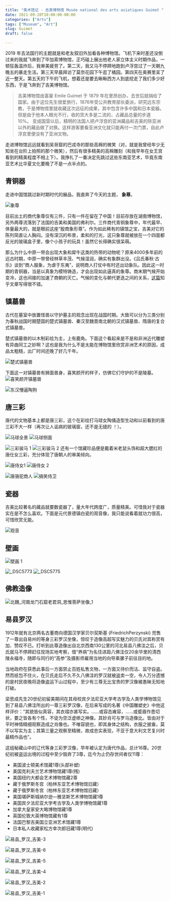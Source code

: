 ```yaml
---
title: "美术馆记 - 吉美博物馆 Musée national des arts asiatiques Guimet "
date: 2021-09-20T10:00:00-00:00
categories: ["Arts"]
tags: ["Museum", "Art"]
slug: Guimet
draft: false

---
```

2019 年去法国行的主题就是和老友叙旧外加看各种博物馆。飞机下来时差还没倒过来的我就飞奔到了毕加索博物馆，正巧碰上展出他老人家立体主义时期作品，一顿狂轰滥炸后，我审美疲劳了。第二天，我又马不停蹄地跑到卢浮宫过了一天朝九晚五的暴走生活。第三天早晨拜访了莫奈花园下午逛了橘园。第四天在奥赛里呆了近一整天。第五天的下午的飞机，想着还是要去瞅瞅西方人到底挖走了我们多少好东西，于是飞奔到了吉美博物馆。 

> 吉美博物馆由富豪 Emile Guimet 于 1879 年在里昂创办，去世后就捐给了国家。由于这位先生很爱旅行，1876年受公共教育部长委派，研究远东宗教，于是博物馆里就收藏这次远征的成果，其中包含许多中国和日本瓷器。 但是由于他本人眼光不行，收的货大多是二流的，占藏品总量的步道 10%。
> 变成国营以后，精明的法国人把卢浮宫的亚洲藏品和吉美的除亚洲以外的藏品做了对换。这样游客要看亚洲文化就只能再付一次门票，自此卢浮宫里便没有了亚洲文物。

走进博物馆远远就看到吴哥窟的巴戎寺的那些高棉的微笑（对，就是我曾经年少无知坐在台阶上拍照的那个微笑），然后有很多精美的高棉雕刻（和我早年在女王宫看到的精美程度不相上下）。我挣扎了一番决定先跳过这些东南亚艺术，毕竟东南亚艺术比华夏文化要晚了不是一点半点的。

## 青铜器
走进中国馆跳过新时期时代的展品，我直奔了今天的主题， **象尊**。

![象尊](https://tva3.sinaimg.cn/large/0025BDSjgy1gupbt5i1ibj64mo334qva02.jpg)

目前出土的商代象尊仅有三件，只有一件在留在了中国！目前存放在湖南博物馆，另外两尊流落到了法国的吉美和美国的弗利尔。三件商代青铜象尊中，年代最早、体量最大的，就是眼前这座“殷商象形尊”。作为如此稀有的镇馆之宝，吉美对它的陈列简直让人胸闷。没有深沉的布景，柔和的打光，这只象尊就被放在一个四面都反光的玻璃盒子里，像个小孩子的玩具！虽然它长得确实很呆萌。

那么为什么中原一带会出现大象和犀牛这类的热带的动物呢？原来4000多年前的远古时期，中原一带曾经林草丰茂、气候湿润，确实有象群出没。《吕氏春秋·古乐》谈到“商人服象，为虐于东夷”，说明商人打仗中有时还出动象队。因此这一时期的青铜器，当是以真象为模特铸造，才会出现如此逼真的象尊。商末期气候开始变冷，这也间接的加速了商朝的灭亡。气候的变化与朝代更迭之间的关系，[这篇](https://www.zhihu.com/question/41308607)知乎文章写得很不错。

## 镇墓兽
古代在墓室中放置怪兽以守护墓主的观念出现在战国时期。大致可以分为三类分别为春秋战国时期楚国的楚式镇墓兽、秦汉至魏晋南北朝的汉式镇墓兽、隋唐的复合式镇墓兽。

楚式镇墓兽的以木制彩绘为主，上有鹿角。下面这个看起来是不是和非洲近代雕塑有异曲同工之妙啊？这也是我为什么不是太能在博物馆里欣赏非洲艺术的原因，成品太粗糙，出厂时间还晚了好几千年。

![楚式镇墓兽](https://tva2.sinaimg.cn/large/0025BDSjgy1gupcgn3gf6j63344mox6s02.jpg)

下面这一对镇墓兽有狮面兽身，喜笑颜开的样子，仿佛它们守护的不是陵墓。
![喜笑颜开镇墓兽](https://tva3.sinaimg.cn/large/0025BDSjgy1gupbt5i1ibj64mo334qva02.jpg)

![东汉懵逼陶狗](https://tvax1.sinaimg.cn/large/0025BDSjgy1gupcgr63ybj63344mokjo02.jpg)
## 唐三彩
唐代的文物基本上都是唐三彩，这个在彩绘打马球女陶俑造型生动和以前看到的唐三彩不大一样（再次让人诟病的玻璃窗，还不是无缝的 ！）。

![马球全景](https://tva4.sinaimg.cn/large/0025BDSjgy1gupbtd0xm6j64mo3341l102.jpg)
![马球侧面](https://tva3.sinaimg.cn/large/0025BDSjgy1gupbto0g9dj63344mo4qx02.jpg)

![三彩骏马 1](https://tvax2.sinaimg.cn/large/0025BDSjgy1gupches7q4j64mo334npk02.jpg)
![三彩骏马 2](https://tvax4.sinaimg.cn/large/0025BDSjgy1gupchh7bm7j630j4itb2c02.jpg)
还有一个馆藏珍品便是戴着米老鼠头饰和超大腮红的唐仕女三彩，充分体现了唐朝人的审美倾向。

![唐侍女1](https://tvax1.sinaimg.cn/large/0025BDSjgy1gupci1rf19j62rx45v7wp02.jpg)
![唐侍女 2](https://tvax3.sinaimg.cn/large/0025BDSjgy1gupci504hyj63344mo4qt02.jpg)


![唐骆驼商人](https://tva3.sinaimg.cn/large/0025BDSjgy1gupci8oa2fj63344moe8402.jpg)
![搞笑侍卫](https://tvax1.sinaimg.cn/large/0025BDSjgy1gupchlcbozj63344mou1002.jpg)

## 瓷器
吉美比较著名的藏品就要数瓷器了，量大年代跨度广，质量精美。可惜我对于瓷器实在是不怎么喜欢。下面是元代景德镇白瓷的观音像，我只能说看着就功力很高，可惜欣赏无能。

![观音](https://tvax1.sinaimg.cn/large/0025BDSjgy1gupciggajqj62w84cchdw02.jpg)

## 壁画
![壁画 1](https://tva3.sinaimg.cn/large/0025BDSjgy1gupcidiueoj63344mo7wl02.jpg)

![_DSC5773](https://tvax1.sinaimg.cn/large/0025BDSjgy1gupbts1fo1j64mo334kjp02.jpg)
![_DSC5775](https://tva3.sinaimg.cn/large/0025BDSjgy1gupbu08zjuj63344mo4qt02.jpg)

## 佛教造像

![北魏_河南龙门石窟老君洞_思惟菩萨坐像_1](https://tva1.sinaimg.cn/large/0025BDSjgy1gupbufuulvj63344moqvf02.jpg)


## 易县罗汉

1912年就有北京两名古董商向德国汉学家贝尔契斯基 (FriedrichPerzynski) 兜售了一尊出自易州的等身三彩罗汉坐像，惊叹于造像高超写实魅力的贝氏对其称赏有加、赞叹不已。打听到此尊造像出自北京西南130公里的河北易县八佛洼之后，贝氏就马不停蹄赶往现场实地考察，借“养病”为名住进距八佛洼仅20余华里的清西陵永福寺，随即与同行的“高参”及摄影师雇用当地的向导乘骡子前往目的地。

当地政府在获悉此事后一方面禁止百姓私售文物，一方面又待价而沽、监守自盗。然而纸包不住火，在贝氏走后不久不久八佛洼的罗汉就被盗卖一空，令人万分遗憾的是村民夜晚将造像盗运下山过程中，至少有三尊无比宝贵的罗汉像被愚昧无知地打破。

梁思成先生20世纪初留美期间在其母校宾夕法尼亚大学考古学及人类学博物馆见到了易县八佛洼所出的一尊三彩罗汉像，在后来写成的名著《中国雕塑史》中他这样评价：“其貌皆似真容，其衣褶亦甚写实。……或容态雍容，……或蹙眉作恳切状，要之皆各有个性，不徒为空泛虚缈之神像。其妙肖可与罗马造像比。皆由对于平时神情精细观察造成之肖像也。不唯容貌也，即其身体之结构，衣服之披垂，莫不以写实为主；其第三量之观察至精微，故成忠实表现，不亚于意大利文艺复兴时最精作品也”。

这组秘藏山中的辽代等身三彩罗汉像，早年被认定为唐代作品，总计16尊。20世纪初被盗运出境的过程中至少毁弃了3尊，迄今为止仍存世间者仅11尊：

- 美国波士顿美术馆藏1尊(头部补塑)
- 美国克利夫兰艺术博物馆藏1尊(残)
- 美国纽约大都会艺术博物馆藏2尊
- 藏于俄罗斯冬宫（柏林东亚艺术博物馆旧藏）
- 藏于俄罗斯冬宫（柏林东亚艺术博物馆旧藏）
- 美国堪萨斯城纳尔逊—雅坚斯艺术博物馆藏1尊
- 美国宾夕法尼亚大学考古学及人类学博物馆藏1尊
- 加拿大皇家安大略博物馆藏1尊
- 英国伦敦大英博物馆藏有1尊
- 法国巴黎吉美国立亚洲艺术馆藏1尊
- 日本私人收藏家松方幸次郎旧藏1尊(明代)

![易县_罗汉_吉美-3](https://tva2.sinaimg.cn/large/0025BDSjgy1gupbv0e2bqj64fs2yjhdx02.jpg)

![易县_罗汉_吉美-6](https://tva4.sinaimg.cn/large/0025BDSjgy1gupc7ebbsfj64mo334nph02.jpg)

![易县_罗汉_吉美-5](https://tva3.sinaimg.cn/large/0025BDSjgy1gupbuwz7xbj64mo334e8502.jpg)

![易县_罗汉_吉美-4](https://tvax4.sinaimg.cn/large/0025BDSjgy1gupbv9nt60j64mo334u1102.jpg)

![易县_罗汉_吉美-2](https://tva3.sinaimg.cn/large/0025BDSjgy1gupbuwz7xbj64mo334e8502.jpg)

![易县_罗汉_吉美-1](https://tvax4.sinaimg.cn/large/0025BDSjgy1gupc6jqauhj64mo334b2e02.jpg)

